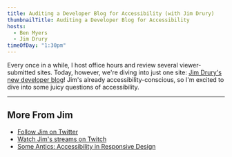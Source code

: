 ```yaml
---
title: Auditing a Developer Blog for Accessibility (with Jim Drury)
thumbnailTitle: Auditing a Developer Blog for Accessibility
hosts:
  - Ben Myers
  - Jim Drury
timeOfDay: "1:30pm"
---
```


Every once in a while, I host office hours and review several viewer-submitted sites. Today, however, we're diving into just one site: [Jim Drury's new developer blog](https://geometricpanda.dev/)! Jim's already accessibility-conscious, so I'm excited to dive into some juicy questions of accessibility.

---

## More From Jim

- [Follow Jim on Twitter](https://twitter.com/jim_drury)
- [Watch Jim's streams on Twitch](https://twitch.tv/GeometricJim)
- [Some Antics: Accessibility in Responsive Design](/accessibility-in-responsive-design/)